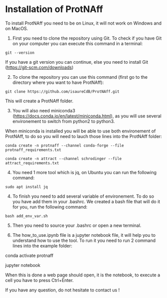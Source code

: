 # Installation of ProtNAff

To install ProtNAff you need to be on Linux, it will not work on Windows and on MacOS.

1. First you need to clone the repository using Git. To check if you have Git on your computer you can execute this command in a terminal:

`git --version`

If you have a git version you can continue, else you need to install Git (https://git-scm.com/downloads)

2. To clone the repository you can use this command (first go to the directory where you want to have ProtNAff):

`git clone https://github.com/isaureCdB/ProtNAff.git`

This will create a ProtNAff folder.

3. You will also need miniconda3 (https://docs.conda.io/en/latest/miniconda.html), as you will use several environement to switch from python2 to python3.

When miniconda is installed you will be able to use both environement of ProtNAff, to do so you will need to lauch those lines into the ProtNAff folder:

`conda create -n protnaff --channel conda-forge --file protnaff_requirements.txt`

`conda create -n attract --channel schrodinger --file attract_requirements.txt`

4. You need 1 more tool which is jq, on Ubuntu you can run the following command:

`sudo apt install jq`

4. To finish you need to add several variable of environement. To do so you have add them in your .bashrc.
We created a bash file that will do it for you, run the following command:

`bash add_env_var.sh`

5. Then you need to source your .bashrc or open a new terminal.

6. The how_to_use.ipynb file is a jupyter notebook file, it will help you to understand how to use the tool.
To run it you need to run 2 command lines into the example folder:

conda activate protnaff

jupyter notebook

When this is done a web page should open, it is the notebook, to execute a cell you have to press Ctrl+Enter.

If you have any question, do not hesitate to contact us !
